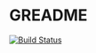 # GREADME

[![Build Status](https://travis-ci.org/xkpb/greader.svg?branch=master)](https://travis-ci.org/xkpb/greader)

